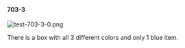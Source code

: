 #### 703-3
![test-703-3-0.png](https://github.com/lil-lab/nlvr/raw/master/nlvr/test/images/4/test-703-3-0.png "test-703-3-0.png")

There is a box with all 3 different colors and only 1 blue item.